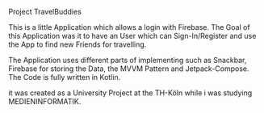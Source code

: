 Project TravelBuddies 

This is a little Application which allows a login with Firebase. The Goal of this Application was it to have an User which can Sign-In/Register and use the App to find new Friends for travelling. 

The Application uses different parts of implementing such as Snackbar, Firebase for storing the Data, the MVVM Pattern and Jetpack-Compose.
The Code is fully written in Kotlin.



it was created as a University Project at the TH-Köln while i was studying MEDIENINFORMATIK. 

